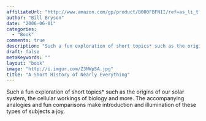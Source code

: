 ```yaml
---
affiliateUrl: "http://www.amazon.com/gp/product/B000FBFNII/ref=as_li_tl?ie=UTF8&camp=1789&creative=390957&creativeASIN=B000FBFNII&linkCode=as2&tag=jaktre-20&linkId=LR6OV7YJN24YAWTL"
author: "Bill Bryson"
date: "2006-06-01"
categories:
  - "Book"
comments: true
description: "Such a fun exploration of short topics* such as the origins of our solar system, the cellular workings of biology and more.  The accompanying analogie"
draft: false
metaKeywords: ""
layout: "book"
image: "http://i.imgur.com/Z3NWpSA.jpg"
title: "A Short History of Nearly Everything"
---
```


Such a fun exploration of short topics* such as the origins of our solar system, the cellular workings of biology and more.  The accompanying analogies and fun comparisons make introduction and illumination of these types of subjects a joy.
